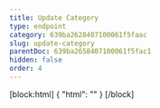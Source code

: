 ```yaml
---
title: Update Category
type: endpoint
category: 639ba2628407100061f5faac
slug: update-category
parentDoc: 639ba2658407100061f5fac1
hidden: false
order: 4
---
```

[block:html]
{
  "html": "<style>\n.LanguagePicker-divider { \n  display: none; }\n</style>"
}
[/block]